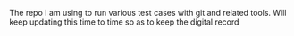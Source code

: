 The repo I am using to run various test cases with git and related tools. Will keep updating this time to time so as to keep the digital record 
